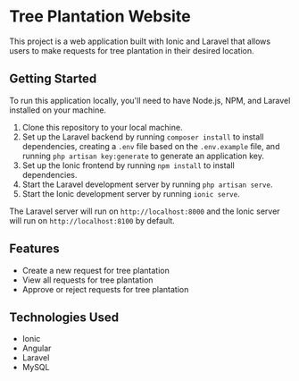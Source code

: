 # Tree Plantation Website

This project is a web application built with Ionic and Laravel that allows users to make requests for tree plantation in their desired location.

## Getting Started

To run this application locally, you'll need to have Node.js, NPM, and Laravel installed on your machine.

1. Clone this repository to your local machine.
2. Set up the Laravel backend by running `composer install` to install dependencies, creating a `.env` file based on the `.env.example` file, and running `php artisan key:generate` to generate an application key.
3. Set up the Ionic frontend by running `npm install` to install dependencies.
4. Start the Laravel development server by running `php artisan serve`.
5. Start the Ionic development server by running `ionic serve`.

The Laravel server will run on `http://localhost:8000` and the Ionic server will run on `http://localhost:8100` by default.

## Features

- Create a new request for tree plantation
- View all requests for tree plantation
- Approve or reject requests for tree plantation

## Technologies Used

- Ionic
- Angular
- Laravel
- MySQL

